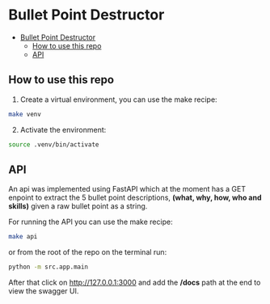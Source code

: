 # Bullet Point Destructor

- [Bullet Point Destructor](#bullet-point-destructor)
  - [How to use this repo](#how-to-use-this-repo)
  - [API](#api)

## How to use this repo

1. Create a virtual environment, you can use the make recipe:

```bash
make venv
```

2. Activate the environment:

```bash
source .venv/bin/activate
```

## API

An api was implemented using FastAPI which at the moment has a GET enpoint to extract the 5 bullet point descriptions, **(what, why, how, who and skills)** given a raw bullet point as a string.

For running the API you can use the make recipe:

```bash
make api
```

or from the root of the repo on the terminal run:

```bash
python -m src.app.main
```

After that click on http://127.0.0.1:3000 and add the **/docs** path at the end to view the swagger UI.